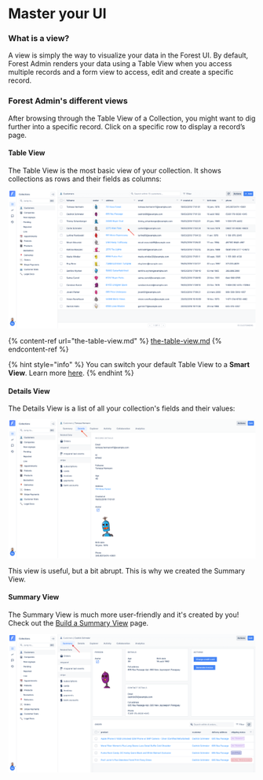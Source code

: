 # Master your UI

### What is a view? <a href="#what-is-a-view" id="what-is-a-view"></a>

A view is simply the way to visualize your data in the Forest UI. By default, Forest Admin renders your data using a Table View when you access multiple records and a form view to access, edit and create a specific record.

### Forest Admin's different views

After browsing through the Table View of a Collection, you might want to dig further into a specific record. Click on a specific row to display a record’s page.

#### Table View

The Table View is the most basic view of your collection. It shows collections as rows and their fields as columns:

![](<../../.gitbook/assets/2022-01-26_17.26.42.png>)

{% content-ref url="the-table-view.md" %}
[the-table-view.md](the-table-view.md)
{% endcontent-ref %}

{% hint style="info" %}
You can switch your default Table View to a **Smart View**. Learn more [here](create-and-manage-smart-views.md#what-is-a-smart-view-business-plan).
{% endhint %}

#### Details View

The Details View is a list of all your collection's fields and their values:

![](<../../.gitbook/assets/2022-01-26_17.31.00.png>)

This view is useful, but a bit abrupt. This is why we created the Summary View.

#### Summary View

The Summary View is much more user-friendly and it's created by you! Check out the [Build a Summary View](build-a-summary-view.md) page.

![](<../../.gitbook/assets/2022-01-26_17.32.15.png>)
